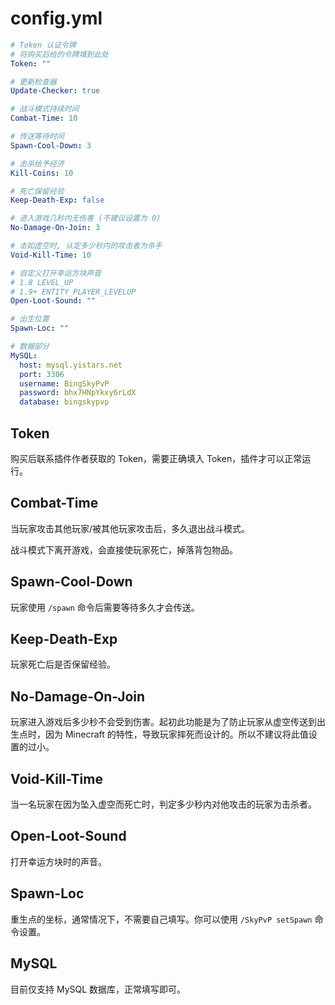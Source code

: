 # config.yml

```yaml
# Token 认证令牌
# 将购买后给的令牌填到此处
Token: ""

# 更新检查器
Update-Checker: true

# 战斗模式持续时间
Combat-Time: 10

# 传送等待时间
Spawn-Cool-Down: 3

# 击杀给予经济
Kill-Coins: 10

# 死亡保留经验
Keep-Death-Exp: false

# 进入游戏几秒内无伤害 (不建议设置为 0)
No-Damage-On-Join: 3

# 击如虚空时, 认定多少秒内的攻击者为杀手
Void-Kill-Time: 10

# 自定义打开幸运方块声音
# 1.8 LEVEL_UP
# 1.9+ ENTITY_PLAYER_LEVELUP
Open-Loot-Sound: ""

# 出生位置
Spawn-Loc: ""

# 数据部分
MySQL:
  host: mysql.yistars.net
  port: 3306
  username: BingSkyPvP
  password: bhx7HNpYkxy6rLdX
  database: bingskypvp
```

## Token

购买后联系插件作者获取的 Token，需要正确填入 Token，插件才可以正常运行。

## Combat-Time

当玩家攻击其他玩家/被其他玩家攻击后，多久退出战斗模式。

战斗模式下离开游戏，会直接使玩家死亡，掉落背包物品。

## Spawn-Cool-Down

玩家使用 `/spawn` 命令后需要等待多久才会传送。

## Keep-Death-Exp

玩家死亡后是否保留经验。

## No-Damage-On-Join

玩家进入游戏后多少秒不会受到伤害。起初此功能是为了防止玩家从虚空传送到出生点时，因为 Minecraft 的特性，导致玩家摔死而设计的。所以不建议将此值设置的过小。

## Void-Kill-Time

当一名玩家在因为坠入虚空而死亡时，判定多少秒内对他攻击的玩家为击杀者。

## Open-Loot-Sound

打开幸运方块时的声音。

## Spawn-Loc

重生点的坐标，通常情况下，不需要自己填写。你可以使用 `/SkyPvP setSpawn` 命令设置。

## MySQL

目前仅支持 MySQL 数据库，正常填写即可。
